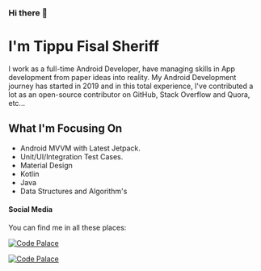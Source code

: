 ### Hi there 👋
# **I'm Tippu Fisal Sheriff**


I work as a full-time Android Developer, have managing skills in App development from paper ideas into reality. My Android Development journey has started in 2019 and in this total experience, I've contributed a lot as an open-source contributor on GitHub, Stack Overflow and Quora, etc...

## **What I'm Focusing On**
  -   Android MVVM with Latest Jetpack.
  -   Unit/UI/Integration Test Cases.
  -   Material Design
  -   Kotlin
  -   Java
  -   Data Structures and Algorithm's

<!-- ## **Languages Tools:**
  -   Kotlin
  -   Java
  -   Android Studio
  -   IntelliJ IDEA
  -   Postman -->


#### Social Media
You can find me in all these places:

[![Code Palace](https://img.shields.io/badge/LinkedIn-0077B5?style=for-the-badge&logo=linkedin&logoColor=white)](https://www.linkedin.com/in/tippu-fisal-sheriff-17b159120/)

[![Code Palace](https://img.shields.io/badge/Instagram-E4405F?style=for-the-badge&logo=instagram&logoColor=white)](https://www.instagram.com/tippu_fisal/?hl=en)




  
<!-- ## **Tools and IDE's** -->
 
